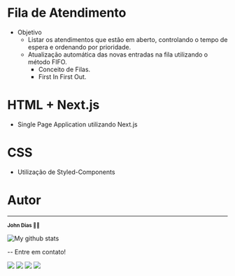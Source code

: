 # Fila de Atendimento
- Objetivo 
  - Listar os atendimentos que estão em aberto, controlando o tempo de espera e ordenando por prioridade.
  - Atualização automática das novas entradas na fila utilizando o método FIFO.
    - Conceito de Filas.
    - First In First Out.

# HTML + Next.js
- Single Page Application utilizando Next.js

# CSS
- Utilização de Styled-Components

# Autor
---
 <sub><b>John Dias 👋🏽 </b></sub></a>

![My github stats](https://github-readme-stats.vercel.app/api?username=johnmarl0n)

--
Entre em contato!

[<img src="https://img.shields.io/badge/twitter-%231DA1F2.svg?&style=for-the-badge&logo=twitter&logoColor=white" />](https://twitter.com/johnmarl0n) [<img src="https://img.shields.io/badge/linkedin-%230077B5.svg?&style=for-the-badge&logo=linkedin&logoColor=white" />](https://www.linkedin.com/in/johnmarlon/) [<img src = "https://img.shields.io/badge/instagram-%23E4405F.svg?&style=for-the-badge&logo=instagram&logoColor=white">](https://www.instagram.com/johnmarl0n/) [<img src = "https://img.shields.io/badge/facebook-%231877F2.svg?&style=for-the-badge&logo=facebook&logoColor=white">](https://www.facebook.com/johnmarl0n)